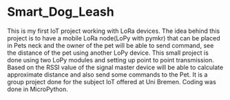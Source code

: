 # Smart_Dog_Leash
This is my first IoT project working with LoRa devices. The idea behind this project is to have a mobile LoRa node(LoPy with pymkr) that can be placed in Pets neck and the owner of the pet will be able to send command, see the distance of the pet using another LoPy device. This small project is done using two LoPy modules and setting up point to point transmission. Based on the RSSI value of the signal master device will be able to calculate approximate distance and also send some commands to the Pet. It is a group project done for the subject IoT offered at Uni Bremen. Coding was done in MicroPython.
